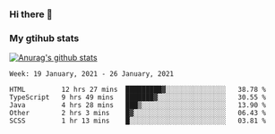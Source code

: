 ### Hi there 👋

### My gtihub stats

[![Anurag's github stats](https://github-readme-stats.vercel.app/api?username=gaozhidong)](https://github.com/gaozhidong/github-readme-stats)

<!--START_SECTION:waka-->
```text
Week: 19 January, 2021 - 26 January, 2021

HTML         12 hrs 27 mins  █████████▓░░░░░░░░░░░░░░░   38.78 % 
TypeScript   9 hrs 49 mins   ███████▓░░░░░░░░░░░░░░░░░   30.55 % 
Java         4 hrs 28 mins   ███▒░░░░░░░░░░░░░░░░░░░░░   13.90 % 
Other        2 hrs 3 mins    █▓░░░░░░░░░░░░░░░░░░░░░░░   06.43 % 
SCSS         1 hr 13 mins    █░░░░░░░░░░░░░░░░░░░░░░░░   03.81 % 
```
<!--END_SECTION:waka-->